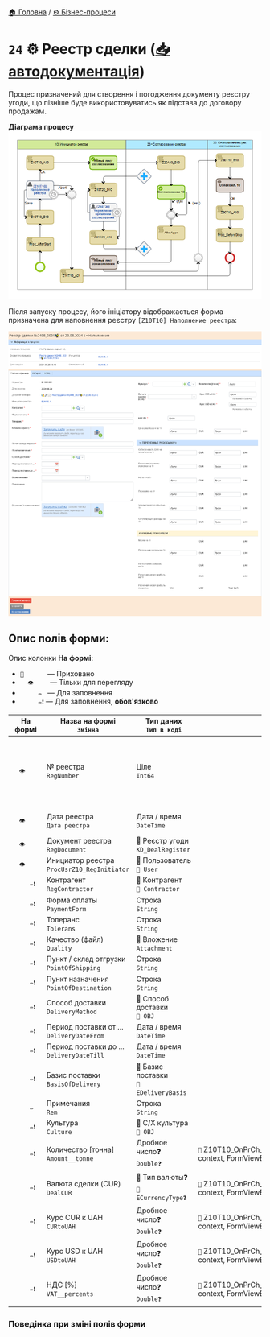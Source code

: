 ﻿[🏠 Головна](../../../README.MD) / [⚙️ Бізнес-процеси](../../README.MD) 

# `24` ⚙️ Реестр сделки ([📥 автодокументація](./AutoDoc/))

Процес призначений для створення і погодження документу реєстру угоди, що пізніше буде використовуватись як підстава до договору продажам.

**Діаграма процесу**  
![Діаграма процесу](./Images/map.png)

Після запуску процесу, його ініціатору відображається форма призначена для наповнення реєстру `[Z10T10] Наполнение реестра`:  

![Форма Z10T10)](./Images/Forms/Z10T10.png)

## **Опис полів форми:**

Опис колонки **На формі**:
- `🚫      ` — Приховано
- `  👁️    ` — Тільки для перегляду
- `     ✏️ ` — Для заповнення
- `     ✏️❗` — Для заповнення, **обов'язково**

| На формі | Назва на формі </br> `Змінна` | Тип даних </br> `Тип в коді` | Скрипт | Примітки |
| --- | --- | --- | --- | --- |
| `  👁️    ` | № реестра </br> `RegNumber` | Ціле </br> `Int64` |  | Генерується автоматично після запуску процесу у форматі 2405_0001 (рік, місяць, порядковий №) | |
| `  👁️    ` | Дата реестра </br> `Дата реестра` | Дата / время </br> `DateTime` |  | Присвоюється після запуску процесу |
| `  👁️    ` | Документ реестра </br> `RegDocument` | 📕 Реєстр угоди </br> `KD_DealRegister` |  |  |
| `  👁️    ` | Инициатор реестра </br> `ProcUsrZ10_RegInitiator` | 📘 Пользователь </br> `🔴 User` |  |  |
| `     ✏️❗` | Контрагент </br> `RegContractor` | 📘 Контрагент </br> `🔴 Contractor` |  |  |
| `     ✏️❗` | Форма оплаты </br> `PaymentForm` | Строка </br> `String` |  |  |
| `     ✏️❗` | Толеранс </br> `Tolerans` | Строка </br> `String` |  |  |
| `     ✏️❗` | Качество (файл)</br> `Quality` | 📘 Вложение </br> `Attachment` |  |  |
| `     ✏️❗` | Пункт / склад отгрузки </br> `PointOfShipping` | Строка </br> `String` |  |  |
| `     ✏️❗` | Пункт назначения </br> `PointOfDestination` | Строка </br> `String` |  |  |
| `     ✏️❗` | Способ доставки </br> `DeliveryMethod` | 📘 Способ доставки </br> `🔴 OBJ` |  |  |
| `     ✏️❗` | Период поставки от ... </br> `DeliveryDateFrom` | Дата / время </br> `DateTime` |  |  |
| `     ✏️❗` | Период поставки до ... </br> `DeliveryDateTill` | Дата / время </br> `DateTime` |  |  |
| `     ✏️❗` | Базис поставки </br> `BasisOfDelivery` | 🎲 Базис поставки  </br> `🔴 EDeliveryBasis` |  |  |
| `     ✏️ ` | Примечания </br> `Rem` | Строка </br> `String` |  | Багатострічковий текст |
| `     ✏️❗` | Культура </br> `Culture` | 📘 С/Х культура  </br> `🔴 OBJ` |  |  |
| `     ✏️❗` | Количество [тоннa] </br> `Amount__tonne` | Дробное число❓  </br> `Double❓` | `🔧` Z10T10_OnPrCh____Amount__tonne(Context context, FormViewBuilder form) |  |
| `     ✏️❗` | Валюта сделки (CUR) </br> `DealCUR` | 🎲 Тип валюты❓  </br> `🔴 ECurrencyType❓` | `🔧` Z10T10_OnPrCh____DealCurrency(Context context, FormViewBuilder form) |  |
| `     ✏️❗` | Курс CUR к UAH </br> `CURtoUAH` | Дробное число❓  </br> `Double❓` | `🔧` Z10T10_OnPrCh____CURtoUAH(Context context, FormViewBuilder form) |  |
| `     ✏️❗` | Курс USD к UAH </br> `USDtoUAH` | Дробное число❓  </br> `Double❓` | `🔧` Z10T10_OnPrCh____USDtoUAH(Context context, FormViewBuilder form) |  |
| `     ✏️❗` | НДС [%] </br> `VAT__percents` | Дробное число❓  </br> `Double❓` | `🔧` 	Z10T10_OnPrCh____VAT__percents(Context context, FormViewBuilder form) |  |


### Поведінка при зміні полів форми